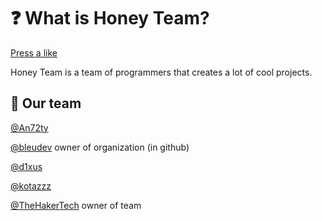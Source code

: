 # ❓ What is Honey Team?

<a href="https://discordserver.info/1141324357432528998/like">Press a like</a>

Honey Team is a team of programmers that creates a lot of cool projects.

## 👥 Our team

[@An72ty](https://github.com/An72ty)

[@bleudev](https://github.com/bleudev) owner of organization (in github)

[@d1xus](https://github.com/d1xus)

[@kotazzz](https://github.com/kotazzz)

[@TheHakerTech](https://github.com/TheHakerTech) owner of team
